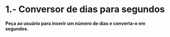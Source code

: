 # 1.- Conversor de dias para segundos
**Peça ao usuário para inserir um número de dias e converta-o em segundos.**
